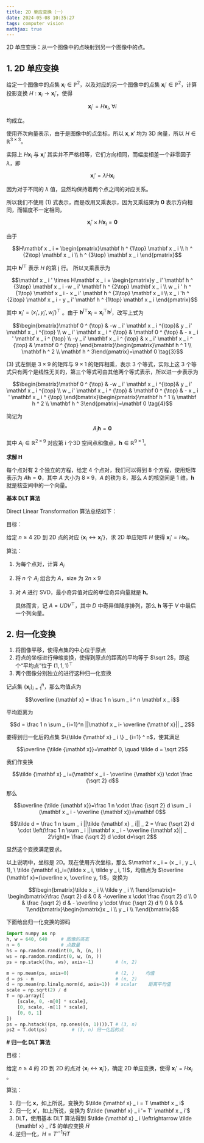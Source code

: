 ```yaml
---
title: 2D 单应变换（一）
date: 2024-05-08 10:35:27
tags: computer vision
mathjax: true
---
```


2D 单应变换：从一个图像中的点映射到另一个图像中的点。

## 1. 2D 单应变换

给定一个图像中的点集 $\mathbf x _ i \in \mathbb P ^ 2$，以及对应的另一个图像中的点集 $\mathbf x _ i' \in \mathbb P ^ 2$，计算投影变换 $H:\mathbf x _ i \rightarrow \mathbf x _ i '$，使得 

$$\mathbf x _ i' = H \mathbf x _ i, \ \forall i \tag{1}$$

均成立。

使用齐次向量表示，由于是图像中的点坐标，所以 $\mathbf x, \mathbf x '$ 均为 3D 向量，所以 $H \in \mathbb R ^ {3 \times 3}$。

实际上 $H \mathbf x _ i$ 与 $\mathbf x _ i '$ 其实并不严格相等，它们方向相同，而幅度相差一个非零因子 $\lambda$，即

$$\mathbf x _ i' =\lambda H \mathbf x _ i$$

因为对于不同的 $\lambda$ 值，显然均保持着两个点之间的对应关系。

所以我们不使用 (1) 式表示，而是改用叉乘表示，因为叉乘结果为 $\mathbf 0$ 表示方向相同，而幅度不一定相同，

$$\mathbf x _ i' \times H \mathbf x _ i = \mathbf 0 \tag{2}$$

由于

$$H\mathbf x _ i = \begin{pmatrix}\mathbf h ^ {1\top} \mathbf x _ i \\ h ^ {2\top} \mathbf x _ i \\ h ^ {3\top} \mathbf x _ i \end{pmatrix}$$

其中 $\mathbf h ^ {j\top}$ 表示 $H$ 的第 j 行。 所以叉乘表示为

$$\mathbf x _ i ' \times H\mathbf x _ i = \begin{pmatrix}y _ i' \mathbf h ^ {3\top} \mathbf x _ i -w _ i' \mathbf h ^ {2\top} \mathbf x _ i \\ w _ i ' h ^ {1\top} \mathbf x _ i - x _ i' \mathbf h ^ {3\top} \mathbf x _ i \\ x _ i 'h ^ {2\top} \mathbf x _ i - y _ i' \mathbf h ^ {1\top} \mathbf x _ i \end{pmatrix}$$

其中 $\mathbf x _ i' = (x _ i', y _ i', w _ i') ^ {\top}$ 。由于 $\mathbf h ^ {j \top} \mathbf x _ i = \mathbf x _ i ^ {\top} \mathbf h ^ j$，改写上式为

$$\begin{bmatrix}\mathbf 0 ^ {\top} & -w _ i' \mathbf x _ i ^{\top}& y _ i' \mathbf x _ i ^{\top} \\ w _ i' \mathbf x _ i ^ {\top} & \mathbf 0 ^ {\top} & - x _ i ' \mathbf x _ i ^ {\top} \\ -y _ i' \mathbf x _ i ^ {\top} & x _ i' \mathbf x _ i ^ {\top} & \mathbf 0 ^ {\top} \end{bmatrix}\begin{pmatrix}\mathbf h ^ 1 \\ \mathbf h ^ 2 \\ \mathbf h ^ 3\end{pmatrix}=\mathbf 0 \tag{3}$$

(3) 式左侧是 $3 \times 9$ 的矩阵与 $9 \times 1$ 的矩阵相乘，表示 3 个等式，实际上这 3 个等式只有两个是线性无关的，第三个等式可由其他两个等式表示，所以进一步表示为

$$\begin{bmatrix}\mathbf 0 ^ {\top} & -w _ i' \mathbf x _ i ^{\top}& y _ i' \mathbf x _ i ^{\top} \\ w _ i' \mathbf x _ i ^ {\top} & \mathbf 0 ^ {\top} & - x _ i ' \mathbf x _ i ^ {\top} \end{bmatrix}\begin{pmatrix}\mathbf h ^ 1 \\ \mathbf h ^ 2 \\ \mathbf h ^ 3\end{pmatrix}=\mathbf 0 \tag{4}$$

简记为 

$$A _ i \mathbf h = \mathbf 0 \tag{5}$$

其中 $A _ i \in \mathbb R ^ {2 \times 9}$ 对应第 i 个3D 空间点和像点，$\mathbf h \in \mathbb R ^ {9 \times 1}$。


**求解 H**

每个点对有 2 个独立的方程，给定 4 个点对，我们可以得到 8 个方程，使用矩阵表示为 $A \mathbf h = \mathbf 0$，其中 $A$ 大小为 $8 \times 9$，$A$ 的秩为 8，那么 $A$ 的核空间是 1 维，$\mathbf h$ 就是核空间中的一个向量。

**基本 DLT 算法**

Direct Linear Transformation 算法总结如下：

目标：

给定 $n \ge 4$ 2D 到 2D 点的对应 $\{\mathbf x _ i \leftrightarrow \mathbf x _ i '\}$，求 2D 单应矩阵 $H$ 使得 $\mathbf x _ i' = H \mathbf x _ i$。

算法：

1. 为每个点对，计算 $A _ i$
2. 将 $n$ 个 $A _ i$ 组合为 $A$，size 为 $2n \times 9$
3. 对 $A$ 进行 SVD，最小奇异值对应的单位奇异向量就是 $\mathbf h$。

    具体而言，记 $A=UDV ^ {\top}$，其中 $D$ 中奇异值降序排列，那么 $\mathbf h$ 等于 $V$ 中最后一个列向量。

## 2. 归一化变换

1. 将图像平移，使得点集的中心位于原点
2. 将点的坐标进行伸缩变换，使得到原点的距离的平均等于 $\sqrt 2$，即这个“平均点”位于 $(1,1,1)^{\top}$
3. 两个图像分别独立的进行这种归一化变换

记点集 $\{\mathbf x _ i\} _ {i=1} ^ n$，那么均值点为

$$\overline {\mathbf x} = \frac 1 n \sum _ i ^ n \mathbf x _ i$$

平均距离为

$$d = \frac 1 n \sum _ {i=1}^n ||\mathbf x _ i- \overline {\mathbf x}|| _ 2$$

要得到归一化后的点集 $\{\tilde {\mathbf x} _ i \} _ {i=1} ^ n$，使其满足

$$\overline {\tilde {\mathbf x}}=\mathbf 0, \quad \tilde d = \sqrt 2$$

我们作变换

$$\tilde {\mathbf x} _ i=(\mathbf x _ i - \overline {\mathbf x}) \cdot \frac {\sqrt 2} d$$

那么

$$\overline {\tilde {\mathbf x}}=\frac 1 n \cdot \frac {\sqrt 2} d  \sum _ i (\mathbf x _ i - \overline {\mathbf x})=\mathbf 0$$

$$\tilde d = \frac 1 n \sum _ i ||\tilde {\mathbf x} _ i|| _ 2 = \frac {\sqrt 2} d \cdot \left(\frac 1 n \sum _ i ||\mathbf x _ i - \overline {\mathbf x}|| _ 2\right)= \frac {\sqrt 2} d \cdot d=\sqrt 2$$

显然这个变换满足要求。

以上说明中，坐标是 2D。现在使用齐次坐标，那么 $\mathbf x _ i = (x _ i , y _ i, 1), \ \tilde {\mathbf x}_i=(\tilde x _ i, \tilde y _ i, 1)$，均值点为 $\overline {\mathbf x}=(\overline x, \overline y, 1)$，变换为

$$\begin{bmatrix}\tilde x _ i \\ \tilde y _ i \\ 1\end{bmatrix}= \begin{bmatrix}\frac {\sqrt 2} d & 0 & -\overline x \cdot \frac {\sqrt 2} d \\ 0 & \frac {\sqrt 2} d  & - \overline y \cdot \frac {\sqrt 2} d \\ 0 & 0 & 1\end{bmatrix}\begin{bmatrix}x _ i \\ y _ i \\ 1\end{bmatrix}$$

下面给出归一化变换的源码

```python
import numpy as np
h, w = 640, 640     # 图像的高宽
n = 6               # 点数量
hs = np.random.randint(0, h, (n, ))
ws = np.random.randint(0, w, (n, ))
ps = np.stack((hs, ws), axis=-1)        # (n, 2)

m = np.mean(ps, axis=0)                 # (2, )    均值
d = ps - m                              # (n, 2)    
d = np.mean(np.linalg.norm(d, axis=1))  # scalar    距离平均值
scale = np.sqrt(2) / d
T = np.array([
    [scale, 0, -m[0] * scale],
    [0, scale, -m[1] * scale],
    [0, 0, 1]
])
ps = np.hstack((ps, np.ones((n, 1)))).T # (3, n)
ps2 = T.dot(ps)         # (3, n) 归一化后的点
```

**# 归一化 DLT 算法**

目标：

给定 $n \ge 4$ 的 2D 到 2D 的点对 $\{\mathbf x _ i \leftrightarrow \mathbf x _ i '\}$，确定 2D 单应变换，使得 $\mathbf x _ i' = H \mathbf x _ i$ 。

算法：

1. 归一化 $\mathbf x$，如上所说，变换为 $\tilde {\mathbf x} _ i = T \mathbf x _ i$
2. 归一化 $\mathbf x'$，如上所说，变换为 $\tilde {\mathbf x} _ i '= T' \mathbf x _ i'$
3. DLT，使用基本 DLT 算法得到 $\tilde {\mathbf x} _ i \leftrightarrow \tilde {\mathbf x} _ i'$ 的单应变换 $\tilde H$
4. 逆归一化，$H=T'^{-1}\tilde H T$

